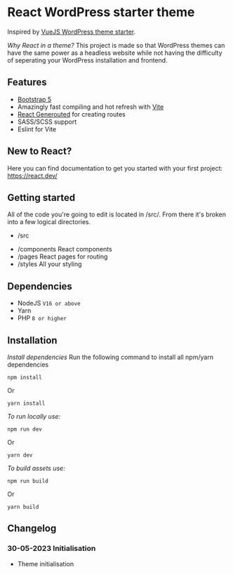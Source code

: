 # React WordPress starter theme

Inspired by [VueJS WordPress theme starter](https://github.com/EvanAgee/vuejs-wordpress-theme-starter/tree/master).

*Why React in a theme?*
This project is made so that WordPress themes can have the same power as a headless website while not having the difficulty of seperating your WordPress installation and frontend.

## Features
- [Bootstrap 5](https://getbootstrap.com/docs/5.0/getting-started/introduction/)
- Amazingly fast compiling and hot refresh with [Vite](https://vitejs.dev/)
- [React Generouted](https://github.com/oedotme/generouted) for creating routes
- SASS/SCSS support
- Eslint for Vite

## New to React?
Here you can find documentation to get you started with your first project: https://react.dev/

## Getting started
All of the code you're going to edit is located in /src/. From there it's broken into a few logical directories.

- /src
* /components     React components
* /pages          React pages for routing
* /styles         All your styling

## Dependencies
- NodeJS `V16 or above`
- Yarn
- PHP `8 or higher`

## Installation

*Install dependencies*
Run the following command to install all npm/yarn dependencies
```
npm install
```
Or
```
yarn install
```

*To run locally use:*
```
npm run dev
```
Or
```
yarn dev
```

*To build assets use:*
```
npm run build
```
Or
```
yarn build
```

## Changelog

### 30-05-2023 Initialisation
- Theme initialisation

